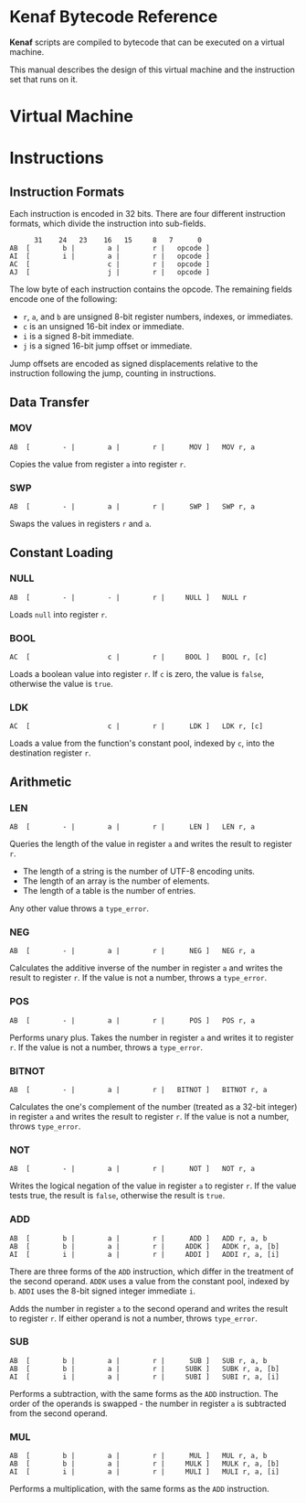 # Kenaf Bytecode Reference

**Kenaf** scripts are compiled to bytecode that can be executed on a virtual
machine.

This manual describes the design of this virtual machine and the instruction
set that runs on it.


# Virtual Machine


# Instructions

## Instruction Formats

Each instruction is encoded in 32 bits.  There are four different instruction
formats, which divide the instruction into sub-fields.

          31    24   23    16   15     8   7      0
    AB  [        b |        a |        r |   opcode ]
    AI  [        i |        a |        r |   opcode ]
    AC  [                   c |        r |   opcode ]
    AJ  [                   j |        r |   opcode ]

The low byte of each instruction contains the opcode.  The remaining fields
encode one of the following:

  * `r`, `a`, and `b` are unsigned 8-bit register numbers, indexes, or
    immediates.
  * `c` is an unsigned 16-bit index or immediate.
  * `i` is a signed 8-bit immediate.
  * `j` is a signed 16-bit jump offset or immediate.

Jump offsets are encoded as signed displacements relative to the instruction
following the jump, counting in instructions.


## Data Transfer

### MOV

    AB  [        - |        a |        r |      MOV ]   MOV r, a

Copies the value from register `a` into register `r`.

### SWP

    AB  [        - |        a |        r |      SWP ]   SWP r, a

Swaps the values in registers `r` and `a`.

## Constant Loading

### NULL

    AB  [        - |        - |        r |     NULL ]   NULL r

Loads `null` into register `r`.

### BOOL

    AC  [                   c |        r |     BOOL ]   BOOL r, [c]

Loads a boolean value into register `r`.  If `c` is zero, the value is `false`,
otherwise the value is `true`.

### LDK

    AC  [                   c |        r |      LDK ]   LDK r, [c]

Loads a value from the function's constant pool, indexed by `c`, into the
destination register `r`.

## Arithmetic

### LEN

    AB  [        - |        a |        r |      LEN ]   LEN r, a

Queries the length of the value in register `a` and writes the result to
register `r`.

  * The length of a string is the number of UTF-8 encoding units.
  * The length of an array is the number of elements.
  * The length of a table is the number of entries.

Any other value throws a `type_error`.

### NEG

    AB  [        - |        a |        r |      NEG ]   NEG r, a

Calculates the additive inverse of the number in register `a` and writes the
result to register `r`.  If the value is not a number, throws a `type_error`.

### POS

    AB  [        - |        a |        r |      POS ]   POS r, a

Performs unary plus.  Takes the number in register `a` and writes it to
register `r`.   If the value is not a number, throws a `type_error`.

### BITNOT

    AB  [        - |        a |        r |   BITNOT ]   BITNOT r, a

Calculates the one's complement of the number (treated as a 32-bit integer)
in register `a` and writes the result to register `r`.  If the value is not a
number, throws `type_error`.

### NOT

    AB  [        - |        a |        r |      NOT ]   NOT r, a

Writes the logical negation of the value in register `a` to register `r`.  If
the value tests true, the result is `false`, otherwise the result is `true`.

### ADD

    AB  [        b |        a |        r |      ADD ]   ADD r, a, b
    AB  [        b |        a |        r |     ADDK ]   ADDK r, a, [b]
    AI  [        i |        a |        r |     ADDI ]   ADDI r, a, [i]

There are three forms of the `ADD` instruction, which differ in the treatment
of the second operand.  `ADDK` uses a value from the constant pool, indexed by
`b`.  `ADDI` uses the 8-bit signed integer immediate `i`.

Adds the number in register `a` to the second operand and writes the result to
register `r`.  If either operand is not a number, throws `type_error`.

### SUB

    AB  [        b |        a |        r |      SUB ]   SUB r, a, b
    AB  [        b |        a |        r |     SUBK ]   SUBK r, a, [b]
    AI  [        i |        a |        r |     SUBI ]   SUBI r, a, [i]

Performs a subtraction, with the same forms as the `ADD` instruction.  The
order of the operands is swapped - the number in register `a` is subtracted
from the second operand.

### MUL

    AB  [        b |        a |        r |      MUL ]   MUL r, a, b
    AB  [        b |        a |        r |     MULK ]   MULK r, a, [b]
    AI  [        i |        a |        r |     MULI ]   MULI r, a, [i]

Performs a multiplication, with the same forms as the `ADD` instruction.


